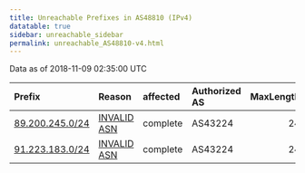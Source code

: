 ```yaml
---
title: Unreachable Prefixes in AS48810 (IPv4)
datatable: true
sidebar: unreachable_sidebar
permalink: unreachable_AS48810-v4.html
---
```


Data as of 2018-11-09 02:35:00 UTC


<div class="datatable-begin"></div>

| Prefix                                                   | Reason                                                                                                 | affected   | Authorized AS   |   MaxLength | Anchor                                         |   unreachable /24s |
|:---------------------------------------------------------|:-------------------------------------------------------------------------------------------------------|:-----------|:----------------|------------:|:-----------------------------------------------|-------------------:|
| [89.200.245.0/24](https://stat.ripe.net/89.200.245.0/24) | [INVALID ASN](https://rpki-validator.ripe.net/announcement-preview?asn=AS48810&prefix=89.200.245.0/24) | complete   | AS43224         |          24 | [RIPE](unreachable_RIPE_NCC_RPKI_Root-v4.html) |                  1 |
| [91.223.183.0/24](https://stat.ripe.net/91.223.183.0/24) | [INVALID ASN](https://rpki-validator.ripe.net/announcement-preview?asn=AS48810&prefix=91.223.183.0/24) | complete   | AS43224         |          24 | [RIPE](unreachable_RIPE_NCC_RPKI_Root-v4.html) |                  1 |

<div class="datatable-end"></div>